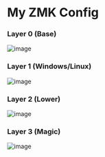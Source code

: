 # My ZMK Config

### Layer 0 (Base)
![image](https://github.com/user-attachments/assets/d20a6681-1829-456a-8ad8-26cd121db4a2)

### Layer 1 (Windows/Linux)
![image](https://github.com/user-attachments/assets/d4486ea5-25d4-44a5-bf62-685f2ef074a9)

### Layer 2 (Lower)
![image](https://github.com/user-attachments/assets/bdf4efca-7dc7-48e0-b276-8042270d4e38)

### Layer 3 (Magic)
![image](https://github.com/user-attachments/assets/6263926a-0a94-48c7-976d-e3add7d04920)
